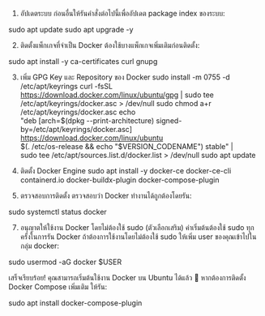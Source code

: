 1. อัปเดตระบบ
ก่อนอื่นให้รันคำสั่งต่อไปนี้เพื่ออัปเดต package index ของระบบ:

sudo apt update
sudo apt upgrade -y

2. ติดตั้งแพ็กเกจที่จำเป็น
Docker ต้องใช้บางแพ็กเกจเพิ่มเติมก่อนติดตั้ง:

sudo apt install -y ca-certificates curl gnupg


3. เพิ่ม GPG Key และ Repository ของ Docker
sudo install -m 0755 -d /etc/apt/keyrings
curl -fsSL https://download.docker.com/linux/ubuntu/gpg | sudo tee /etc/apt/keyrings/docker.asc > /dev/null
sudo chmod a+r /etc/apt/keyrings/docker.asc
echo \
  "deb [arch=$(dpkg --print-architecture) signed-by=/etc/apt/keyrings/docker.asc] https://download.docker.com/linux/ubuntu \
  $(. /etc/os-release && echo "$VERSION_CODENAME") stable" | \
  sudo tee /etc/apt/sources.list.d/docker.list > /dev/null
sudo apt update


4. ติดตั้ง Docker Engine
sudo apt install -y docker-ce docker-ce-cli containerd.io docker-buildx-plugin docker-compose-plugin

5. ตรวจสอบการติดตั้ง
ตรวจสอบว่า Docker ทำงานได้ถูกต้องโดยรัน:

sudo systemctl status docker

7. อนุญาตให้ใช้งาน Docker โดยไม่ต้องใช้ sudo (ตัวเลือกเสริม)
ค่าเริ่มต้นต้องใช้ sudo ทุกครั้งในการรัน Docker ถ้าต้องการใช้งานโดยไม่ต้องใช้ sudo ให้เพิ่ม user ของคุณเข้าไปในกลุ่ม docker:

sudo usermod -aG docker $USER


เสร็จเรียบร้อย!
คุณสามารถเริ่มต้นใช้งาน Docker บน Ubuntu ได้แล้ว 🎉
หากต้องการติดตั้ง Docker Compose เพิ่มเติม ให้รัน:

sudo apt install docker-compose-plugin




